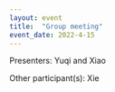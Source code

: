 ```yaml
---
layout: event
title:  "Group meeting"
event_date: 2022-4-15
---
```


Presenters: Yuqi and Xiao

Other participant(s): Xie
